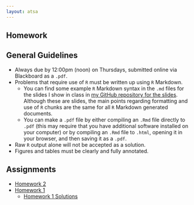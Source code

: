 ```yaml
---
layout: atsa
---
```

  
Homework
-------

## General Guidelines
* Always due by 12:00pm (noon) on Thursdays, submitted online via Blackboard as a `.pdf`.
* Problems that require use of `R` must be written up using `R` Markdown.
    - You can find some example `R` Markdown syntax in the `.md` files for the slides I show in class in [my GitHub repository for the slides](https://github.com/maryclare/atsa/tree/master/content/slides). Although these are slides, the main points regarding formatting and use of `R` chunks are the same for all `R` Markdown generated documents.
    - You can make a `.pdf` file by either compiling an `.Rmd` file directly to `.pdf` (this may require that you have additional software installed on your computer) or by compiling an `.Rmd` file to `.html`, opening it in your browser, and then saving it as a `.pdf`.
* Raw `R` output alone will not be accepted as a solution.
* Figures and tables must be clearly and fully annotated.

## Assignments
* [Homework 2](https://maryclare.github.io/atsa/content/homework/hw_2.pdf)
* [Homework 1](https://maryclare.github.io/atsa/content/homework/hw_1.pdf)
    - [Homework 1 Solutions](https://maryclare.github.io/atsa/content/homework/hw_1_sol.pdf)